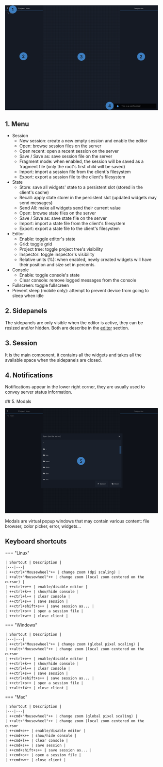 ![](../../img/screenshots/client.png)

## 1. Menu

- Session
    - New session: create a new empty session and enable the editor
    - Open: browse session files on the server
    - Open recent: open a recent session on the server
    - Save / Save as: save session file on the server
    - Fragment mode: when enabled, the session will be saved as a fragment file (only the root's first child will be saved)
    - Import: import a session file from the client's filesystem
    - Export: export a session file to the client's filesystem
- State
    - Store: save all widgets' state to a persistent slot (stored in the client's cache)
    - Recall: apply state storer in the persistent slot (updated widgets may send messages)
    - Send All: make all widgets send their current value
    - Open: browse state files on the server
    - Save / Save as: save state file on the server
    - Import: import a state file from the client's filesystem
    - Export: export a state file to the client's filesystem
- Editor
    - Enable: toggle editor's state
    - Grid: toggle grid
    - Project tree: toggle project tree's visibility
    - Inspector: toggle inspector's visibility
    - Relative units (%): when enabled, newly created widgets will have their position and size set in percents.
- Console
    - Enable: toggle console's state
    - Clear console: remove logged messages from the console
- Fullscreen: toggle fullscreen
- Prevent sleep (mobile only): attempt to prevent device from going to sleep when idle

## 2. Sidepanels

The sidepanels are only visible when the editor is active, they can be resized and/or hidden. Both are describe in the [editor](./editor.md) section.

## 3. Session

It is the main component, it contains all the widgets and takes all the available space when the sidepanels are closed.

## 4. Notifications

Notifications appear in the lower right corner, they are usually used to convey server status information.

## 5. Modals

![](../../img/screenshots/modal.png)

Modals are virtual popup windows that may contain various content: file browser, color picker, error, widgets...  

## Keyboard shortcuts

=== "Linux"

    | Shortcut | Description |
    |---|---|
    | ++ctrl+"Mousewheel"++ | change zoom (dpi scaling) |
    | ++alt+"Mousewheel"++ | change zoom (local zoom centered on the cursor) |
    | ++ctrl+e++ | enable/disable editor |
    | ++ctrl+k++ | show/hide console |
    | ++ctrl+l++ | clear console |
    | ++ctrl+s++ | save session |
    | ++ctrl+shift+s++ | save session as... |
    | ++ctrl+o++ | open a session file |
    | ++ctrl+w++ | close client |

=== "Windows"

    | Shortcut | Description |
    |---|---|
    | ++ctrl+"Mousewheel"++ | change zoom (global pixel scaling) |
    | ++alt+"Mousewheel"++ | change zoom (local zoom centered on the cursor
    | ++ctrl+e++ | enable/disable editor |
    | ++ctrl+k++ | show/hide console |
    | ++ctrl+l++ | clear console |
    | ++ctrl+s++ | save session |
    | ++ctrl+shift+s++ | save session as... |
    | ++ctrl+o++ | open a session file |
    | ++alt+f4++ | close client |

=== "Mac"

    | Shortcut | Description |
    |---|---|
    | ++cmd+"Mousewheel"++ | change zoom (global pixel scaling) |
    | ++alt+"Mousewheel"++ | change zoom (local zoom centered on the cursor
    | ++cmd+e++ | enable/disable editor |
    | ++cmd+k++ | show/hide console |
    | ++cmd+l++ | clear console |
    | ++cmd+s++ | save session |
    | ++cmd+shift+s++ | save session as... |
    | ++cmd+o++ | open a session file |
    | ++cmd+w++ | close client |

